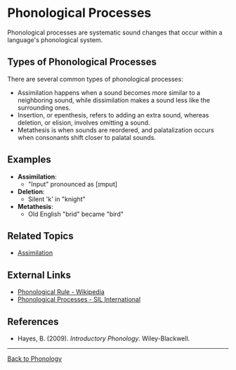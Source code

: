 # Phonological Processes

Phonological processes are systematic sound changes that occur within a language's phonological system.

## Types of Phonological Processes

There are several common types of phonological processes: 
- Assimilation happens when a sound becomes more similar to a neighboring sound, while dissimilation makes a sound less like the surrounding ones.   
- Insertion, or epenthesis, refers to adding an extra sound, whereas deletion, or elision, involves omitting a sound.   
- Metathesis is when sounds are reordered, and palatalization occurs when consonants shift closer to palatal sounds.

## Examples

- **Assimilation**:
  - "Input" pronounced as [ɪmpʊt]
- **Deletion**:
  - Silent 'k' in "knight"
- **Metathesis**:
  - Old English "brid" became "bird"

## Related Topics

- [Assimilation](../../Phonetics/Advanced/Assimilation.md)

## External Links

- [Phonological Rule - Wikipedia](https://en.wikipedia.org/wiki/Phonological_rule)
- [Phonological Processes - SIL International](https://glossary.sil.org/term/phonological-process)

## References

- Hayes, B. (2009). *Introductory Phonology*. Wiley-Blackwell.

---

[Back to Phonology](README.md)
